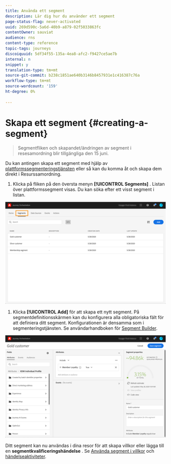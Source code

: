 ```yaml
---
title: Använda ett segment
description: Lär dig hur du använder ett segment
page-status-flag: never-activated
uuid: 269d590c-5a6d-40b9-a879-02f5033863fc
contentOwner: sauviat
audience: rns
content-type: reference
topic-tags: journeys
discoiquuid: 5df34f55-135a-4ea8-afc2-f9427ce5ae7b
internal: n
snippet: y
translation-type: tm+mt
source-git-commit: b238c1851ae640b3146b8457931e1c416387c76a
workflow-type: tm+mt
source-wordcount: '159'
ht-degree: 0%

---
```




# Skapa ett segment {#creating-a-segment}

>Segmentfliken och skapandet/ändringen av segment i resesamordning blir tillgängliga den 15 juni.

Du kan antingen skapa ett segment med hjälp av [plattformssegmenteringstjänsten](https://docs.adobe.com/content/help/en/experience-platform/segmentation/home.html) eller så kan du komma åt och skapa dem direkt i Resurssamordning.

1. Klicka på fliken på den översta menyn **[!UICONTROL Segments]** . Listan över plattformssegment visas. Du kan söka efter ett visst segment i listan.

![](../assets/segment1.png)

1. Klicka **[!UICONTROL Add]** för att skapa ett nytt segment. På segmentdefinitionsskärmen kan du konfigurera alla obligatoriska fält för att definiera ditt segment. Konfigurationen är densamma som i segmenteringstjänsten. Se användarhandboken för [Segment Builder](https://docs.adobe.com/content/help/en/experience-platform/segmentation/ui/overview.html).

![](../assets/segment2.png)

Ditt segment kan nu användas i dina resor för att skapa villkor eller lägga till en **segmentkvalificeringshändelse** . Se [Använda segment i villkor](../segment/using-a-segment.md) och [händelseaktiviteter](../building-journeys/event-activities.md#segment-qualification).